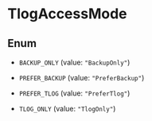 

# TlogAccessMode

## Enum


* `BACKUP_ONLY` (value: `"BackupOnly"`)

* `PREFER_BACKUP` (value: `"PreferBackup"`)

* `PREFER_TLOG` (value: `"PreferTlog"`)

* `TLOG_ONLY` (value: `"TlogOnly"`)



